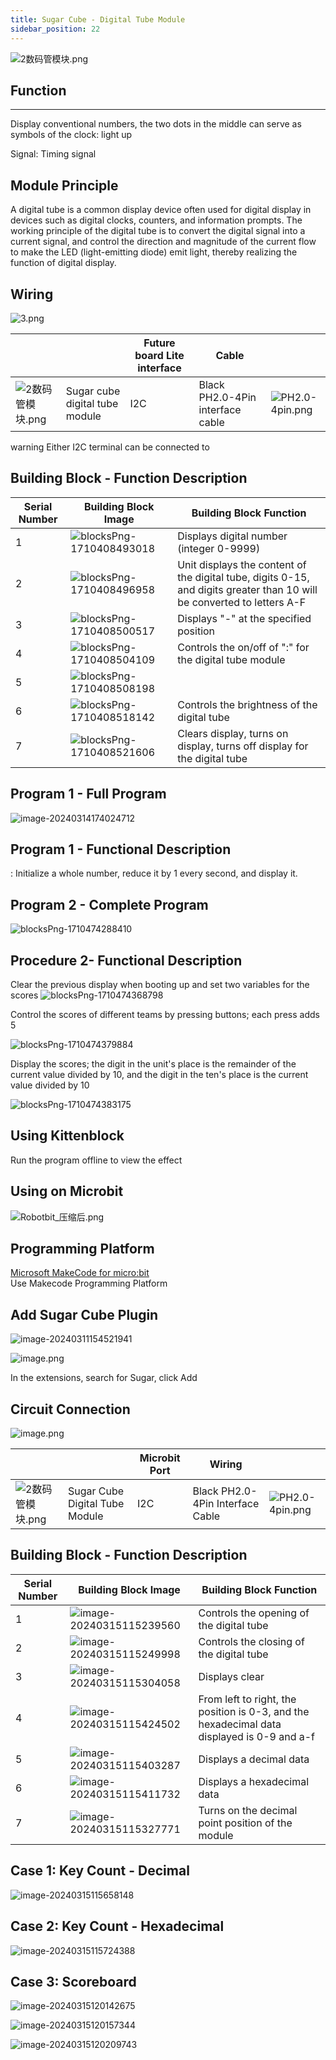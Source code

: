 ```yaml
---
title: Sugar Cube - Digital Tube Module
sidebar_position: 22
---
```


![2数码管模块.png](https://learn.kittenbot.cn/2024md_pic/1706865741220-a0aa3f75-a230-4f45-a4e2-d9bce37160bd.png)



##   Function

---
Display conventional numbers, the two dots in the middle can serve as symbols of the clock: light up

Signal: Timing signal





## Module Principle
A digital tube is a common display device often used for digital display in devices such as digital clocks, counters, and information prompts. The working principle of the digital tube is to convert the digital signal into a current signal, and control the direction and magnitude of the current flow to make the LED (light-emitting diode) emit light, thereby realizing the function of digital display.





## Wiring
![3.png](https://learn.kittenbot.cn/2024md_pic/1706866501177-b662507a-a568-483e-adaa-bdaba953980a.png)

|  |  | Future board Lite interface | Cable | <br /> |
| --- | --- | --- | --- | --- |
| ![2数码管模块.png](https://learn.kittenbot.cn/2024md_pic/1706865741220-a0aa3f75-a230-4f45-a4e2-d9bce37160bd.png) | Sugar cube digital tube module | I2C | Black PH2.0-4Pin interface cable | ![PH2.0-4pin.png](https://learn.kittenbot.cn/2024md_pic/1706866506331-aff5ef84-0413-4a5e-90bc-5a476728eddb.png) |
warning
Either I2C terminal can be connected to



## Building Block - Function Description
| Serial Number | Building Block Image | Building Block Function |
| --- | --- | --- |
| 1 | ![blocksPng-1710408493018](https://learn.kittenbot.cn/2024md_pic/blocksPng-1710408493018.png) | Displays digital number (integer 0-9999) |
| 2 | ![blocksPng-1710408496958](https://learn.kittenbot.cn/2024md_pic/blocksPng-1710408496958.png) | Unit displays the content of the digital tube, digits 0-15, and digits greater than 10 will be converted to letters A-F |
| 3 | ![blocksPng-1710408500517](https://learn.kittenbot.cn/2024md_pic/blocksPng-1710408500517.png) | Displays "-" at the specified position |
| 4 | ![blocksPng-1710408504109](https://learn.kittenbot.cn/2024md_pic/blocksPng-1710408504109.png) | Controls the on/off of ":" for the digital tube module |
| 5 | ![blocksPng-1710408508198](https://learn.kittenbot.cn/2024md_pic/blocksPng-1710408508198.png) | |
| 6 | ![blocksPng-1710408518142](https://learn.kittenbot.cn/2024md_pic/blocksPng-1710408518142.png) | Controls the brightness of the digital tube |
| 7 | ![blocksPng-1710408521606](https://learn.kittenbot.cn/2024md_pic/blocksPng-1710408521606.png) | Clears display, turns on display, turns off display for the digital tube |





## Program 1 - Full Program
![image-20240314174024712](https://learn.kittenbot.cn/2024md_pic/image-20240314174024712.png)





## Program 1 - Functional Description
:
Initialize a whole number, reduce it by 1 every second, and display it.



## Program 2 - Complete Program


![blocksPng-1710474288410](https://learn.kittenbot.cn/2024md_pic/blocksPng-1710474288410.png)



## Procedure 2- Functional Description
Clear the previous display when booting up and set two variables for the scores
![blocksPng-1710474368798](https://learn.kittenbot.cn/2024md_pic/blocksPng-1710474368798.png)





Control the scores of different teams by pressing buttons; each press adds 5

![blocksPng-1710474379884](https://learn.kittenbot.cn/2024md_pic/blocksPng-1710474379884.png)





Display the scores; the digit in the unit's place is the remainder of the current value divided by 10, and the digit in the ten's place is the current value divided by 10



![blocksPng-1710474383175](https://learn.kittenbot.cn/2024md_pic/blocksPng-1710474383175.png)

## Using Kittenblock
Run the program offline to view the effect





## Using on Microbit
![Robotbit_压缩后.png](https://learn.kittenbot.cn/2024md_pic/1709112761000-c84282ba-fe71-45c1-8ad4-8e7f6fc4738f.png)





##   Programming Platform
[Microsoft MakeCode for micro:bit](https://makecode.microbit.org/#editor)<br />Use Makecode Programming Platform





##   Add Sugar Cube Plugin
![image-20240311154521941](https://learn.kittenbot.cn/2024md_pic/image-20240311154521941.png)



![image.png](https://learn.kittenbot.cn/2024md_pic/1709111641678-73b61119-c29c-4b48-add7-375ce9a15935.png)

In the extensions, search for Sugar, click Add





## Circuit Connection
![image.png](https://learn.kittenbot.cn/2024md_pic/1709781806862-22c8c0b1-7e25-41a4-95d3-24efc69605c5.png)

|  |  | Microbit Port | Wiring | <br /> |
| --- | --- | --- | --- | --- |
| ![2数码管模块.png](https://learn.kittenbot.cn/2024md_pic/1706865741220-a0aa3f75-a230-4f45-a4e2-d9bce37160bd.png) | Sugar Cube Digital Tube Module | I2C | Black PH2.0-4Pin Interface Cable | ![PH2.0-4pin.png](https://learn.kittenbot.cn/2024md_pic/1706866506331-aff5ef84-0413-4a5e-90bc-5a476728eddb.png) |



## Building Block - Function Description

| Serial Number | Building Block Image                                         | Building Block Function                                      |
| ------------- | ------------------------------------------------------------ | ------------------------------------------------------------ |
| 1             | ![image-20240315115239560](https://learn.kittenbot.cn/2024md_pic/image-20240315115239560.png) | Controls the opening of the digital tube                     |
| 2             | ![image-20240315115249998](https://learn.kittenbot.cn/2024md_pic/image-20240315115249998.png) | Controls the closing of the digital tube                     |
| 3             | ![image-20240315115304058](https://learn.kittenbot.cn/2024md_pic/image-20240315115304058.png) | Displays clear                                               |
| 4             | ![image-20240315115424502](https://learn.kittenbot.cn/2024md_pic/image-20240315115424502.png) | From left to right, the position is 0-3, and the hexadecimal data displayed is 0-9 and a-f |
| 5             | ![image-20240315115403287](https://learn.kittenbot.cn/2024md_pic/image-20240315115403287.png) | Displays a decimal data                                      |
| 6             | ![image-20240315115411732](https://learn.kittenbot.cn/2024md_pic/image-20240315115411732.png) | Displays a hexadecimal data                                  |
| 7             | ![image-20240315115327771](https://learn.kittenbot.cn/2024md_pic/image-20240315115327771.png) | Turns on the decimal point position of the module            |





##   Case 1: Key Count - Decimal
![image-20240315115658148](https://learn.kittenbot.cn/2024md_pic/image-20240315115658148.png)





##   Case 2: Key Count - Hexadecimal
![image-20240315115724388](https://learn.kittenbot.cn/2024md_pic/image-20240315115724388.png)





## Case 3: Scoreboard
![image-20240315120142675](https://learn.kittenbot.cn/2024md_pic/image-20240315120142675.png)



![image-20240315120157344](https://learn.kittenbot.cn/2024md_pic/image-20240315120157344.png)



![image-20240315120209743](https://learn.kittenbot.cn/2024md_pic/image-20240315120209743.png)



